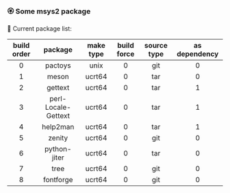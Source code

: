 ### :rosette: Some msys2 package

:bookmark_tabs: Current package list:

|build order|package|make type|build force|source type|as dependency|
|:---:|:---:|:---:|:---:|:---:|:---:|
|0|pactoys|unix|0|git|0|
|1|meson|ucrt64|0|tar|0|
|2|gettext|ucrt64|0|tar|1|
|3|perl-Locale-Gettext|ucrt64|0|tar|1|
|4|help2man|ucrt64|0|tar|1|
|5|zenity|ucrt64|0|git|0|
|6|python-jiter|ucrt64|0|tar|0|
|7|tree|ucrt64|0|git|0|
|8|fontforge|ucrt64|0|git|0|
